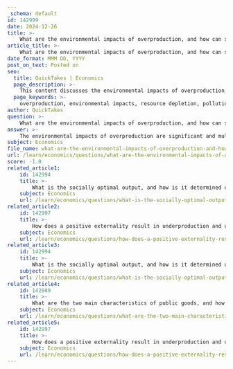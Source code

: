 ```yaml
---
_schema: default
id: 142999
date: 2024-12-26
title: >-
    What are the environmental impacts of overproduction, and how can sustainability efforts address these issues?
article_title: >-
    What are the environmental impacts of overproduction, and how can sustainability efforts address these issues?
date_format: MMM DD, YYYY
post_on_text: Posted on
seo:
  title: QuickTakes | Economics
  page_description: >-
    This content discusses the environmental impacts of overproduction, including resource depletion and pollution, and explores sustainability efforts that can mitigate these issues.
  page_keywords: >-
    overproduction, environmental impacts, resource depletion, pollution, habitat destruction, climate change, food waste, sustainability efforts, sustainable production practices, waste prevention, circular economy, technological innovation, collaboration, education, regulatory frameworks
author: QuickTakes
question: >-
    What are the environmental impacts of overproduction, and how can sustainability efforts address these issues?
answer: >-
    The environmental impacts of overproduction are significant and multifaceted. Overproduction often leads to resource depletion, increased pollution, habitat destruction, and accelerated climate change. As industries produce more goods than necessary, they consume excessive natural resources, generate waste, and contribute to greenhouse gas emissions. Here are some specific environmental impacts associated with overproduction:\n\n1. **Resource Depletion**: Overproduction strains natural resources, leading to their rapid depletion. This includes water, minerals, and forests, which are often over-extracted to meet production demands.\n\n2. **Pollution**: Increased production levels result in higher emissions of pollutants into the air, water, and soil. This includes greenhouse gases from manufacturing processes, as well as chemical runoff from agricultural practices.\n\n3. **Habitat Destruction**: To accommodate overproduction, natural habitats are often destroyed for agricultural expansion or industrial development, leading to biodiversity loss and ecosystem degradation.\n\n4. **Climate Change**: The overproduction of goods, particularly in energy-intensive industries like agriculture and manufacturing, contributes significantly to climate change through increased greenhouse gas emissions.\n\n5. **Food Waste**: A substantial portion of food produced globally is wasted, which not only represents a waste of resources but also generates significant greenhouse gas emissions as decomposing food contributes to methane production.\n\n### Addressing Environmental Impacts through Sustainability Efforts\n\nSustainability efforts can effectively address the environmental impacts of overproduction through various strategies:\n\n1. **Sustainable Production Practices**: Implementing sustainable agricultural practices, such as crop rotation, organic farming, and integrated pest management, can reduce the environmental footprint of food production. These practices help maintain soil health, conserve water, and minimize chemical use.\n\n2. **Waste Prevention Initiatives**: Focusing on waste prevention by improving resource efficiency and promoting recycling can significantly reduce the amount of waste generated. This includes initiatives to reduce food waste at all levels of the supply chain.\n\n3. **Circular Economy**: Promoting a circular economy, where resources are reused and recycled rather than discarded, can help preserve resource value and minimize environmental impacts. This approach encourages businesses to design products with their entire lifecycle in mind.\n\n4. **Technological Innovation**: Investing in environmentally friendly technologies can enhance production efficiency while reducing emissions. For example, intelligent agricultural technologies can optimize resource use and minimize environmental impacts.\n\n5. **Collaboration and Education**: Encouraging collaboration among stakeholders, including businesses, governments, and communities, can foster innovative solutions to sustainability challenges. Additionally, educational initiatives can raise awareness about sustainable practices and their benefits.\n\n6. **Regulatory Frameworks**: Implementing policies and regulations that promote sustainable practices and penalize environmentally harmful activities can drive industries toward more sustainable production methods.\n\nBy adopting these sustainability efforts, society can mitigate the environmental impacts of overproduction, promote resource conservation, and work towards a more sustainable future.
subject: Economics
file_name: what-are-the-environmental-impacts-of-overproduction-and-how-can-sustainability-efforts-address-these-issues.md
url: /learn/economics/questions/what-are-the-environmental-impacts-of-overproduction-and-how-can-sustainability-efforts-address-these-issues
score: -1.0
related_article1:
    id: 142994
    title: >-
        What is the socially optimal output, and how is it determined using MSB and MSC?
    subject: Economics
    url: /learn/economics/questions/what-is-the-socially-optimal-output-and-how-is-it-determined-using-msb-and-msc
related_article2:
    id: 142997
    title: >-
        How does a positive externality result in underproduction and underconsumption?
    subject: Economics
    url: /learn/economics/questions/how-does-a-positive-externality-result-in-underproduction-and-underconsumption
related_article3:
    id: 142994
    title: >-
        What is the socially optimal output, and how is it determined using MSB and MSC?
    subject: Economics
    url: /learn/economics/questions/what-is-the-socially-optimal-output-and-how-is-it-determined-using-msb-and-msc
related_article4:
    id: 142989
    title: >-
        What are the two main characteristics of public goods, and how do they contribute to the free-rider problem?
    subject: Economics
    url: /learn/economics/questions/what-are-the-two-main-characteristics-of-public-goods-and-how-do-they-contribute-to-the-freerider-problem
related_article5:
    id: 142997
    title: >-
        How does a positive externality result in underproduction and underconsumption?
    subject: Economics
    url: /learn/economics/questions/how-does-a-positive-externality-result-in-underproduction-and-underconsumption
---
```


&nbsp;